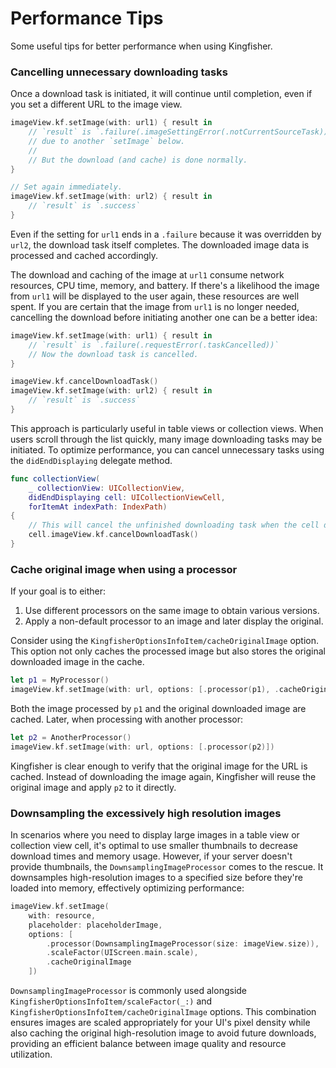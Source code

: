 # Performance Tips

Some useful tips for better performance when using Kingfisher.

### Cancelling unnecessary downloading tasks

Once a download task is initiated, it will continue until completion, even if you set a different URL to the image view.

```swift
imageView.kf.setImage(with: url1) { result in 
    // `result` is `.failure(.imageSettingError(.notCurrentSourceTask))`
    // due to another `setImage` below.
    //
    // But the download (and cache) is done normally.
}

// Set again immediately.
imageView.kf.setImage(with: url2) { result in 
    // `result` is `.success`
}
```

Even if the setting for `url1` ends in a `.failure` because it was overridden by `url2`, the download task itself 
completes. The downloaded image data is processed and cached accordingly.

The download and caching of the image at `url1` consume network resources, CPU time, memory, and battery. If there's a 
likelihood the image from `url1` will be displayed to the user again, these resources are well spent. If you are certain 
that the image from `url1` is no longer needed, cancelling the download before initiating another one can be a better 
idea:

```swift
imageView.kf.setImage(with: url1) { result in
    // `result` is `.failure(.requestError(.taskCancelled))`
    // Now the download task is cancelled.
}

imageView.kf.cancelDownloadTask()
imageView.kf.setImage(with: url2) { result in
    // `result` is `.success`
}
```

This approach is particularly useful in table views or collection views. When users scroll through the list quickly, 
many image downloading tasks may be initiated. To optimize performance, you can cancel unnecessary tasks using the 
`didEndDisplaying` delegate method.

```swift
func collectionView(
    _ collectionView: UICollectionView,
    didEndDisplaying cell: UICollectionViewCell,
    forItemAt indexPath: IndexPath)
{
    // This will cancel the unfinished downloading task when the cell disappearing.
    cell.imageView.kf.cancelDownloadTask()
}
```

### Cache original image when using a processor

If your goal is to either:

1. Use different processors on the same image to obtain various versions.
2. Apply a non-default processor to an image and later display the original.

Consider using the ``KingfisherOptionsInfoItem/cacheOriginalImage`` option. This option not only caches the processed 
image but also stores the original downloaded image in the cache.

```swift
let p1 = MyProcessor()
imageView.kf.setImage(with: url, options: [.processor(p1), .cacheOriginalImage])
```

Both the image processed by `p1` and the original downloaded image are cached. Later, when processing with another 
processor:

```swift
let p2 = AnotherProcessor()
imageView.kf.setImage(with: url, options: [.processor(p2)])
```

Kingfisher is clear enough to verify that the original image for the URL is cached. Instead of downloading the image 
again, Kingfisher will reuse the original image and apply `p2` to it directly.

### Downsampling the excessively high resolution images

In scenarios where you need to display large images in a table view or collection view cell, it's optimal to use 
smaller thumbnails to decrease download times and memory usage. However, if your server doesn't provide thumbnails, 
the ``DownsamplingImageProcessor`` comes to the rescue. It downsamples high-resolution images to a specified size
before they're loaded into memory, effectively optimizing performance:

```swift
imageView.kf.setImage(
    with: resource,
    placeholder: placeholderImage,
    options: [
        .processor(DownsamplingImageProcessor(size: imageView.size)),
        .scaleFactor(UIScreen.main.scale),
        .cacheOriginalImage
    ])
```

``DownsamplingImageProcessor`` is commonly used alongside ``KingfisherOptionsInfoItem/scaleFactor(_:)`` and 
``KingfisherOptionsInfoItem/cacheOriginalImage`` options. This combination ensures images are scaled appropriately for 
your UI's pixel density while also caching the original high-resolution image to avoid future downloads, providing an 
efficient balance between image quality and resource utilization.
